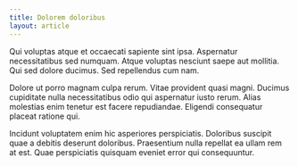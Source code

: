```yaml
---
title: Dolorem doloribus
layout: article
---
```

Qui voluptas atque et occaecati sapiente sint ipsa. Aspernatur necessitatibus sed numquam. Atque voluptas nesciunt saepe aut mollitia. Qui sed dolore ducimus. Sed repellendus cum nam.

Dolore ut porro magnam culpa rerum. Vitae provident quasi magni. Ducimus cupiditate nulla necessitatibus odio qui aspernatur iusto rerum. Alias molestias enim tenetur est facere repudiandae. Eligendi consequatur placeat ratione qui.

Incidunt voluptatem enim hic asperiores perspiciatis. Doloribus suscipit quae a debitis deserunt doloribus. Praesentium nulla repellat ea ullam rem at est. Quae perspiciatis quisquam eveniet error qui consequuntur.
